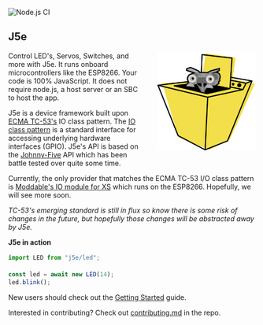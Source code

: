 ![Node.js CI](https://github.com/dtex/j5e/workflows/Node.js%20CI/badge.svg)
## J5e
<img width="40%" align="right" alt="A robot poking its head out from inside washing machine" style="margin:0 0 35px 35px;" src="https://github.com/dtex/j5e/raw/master/build/docs/img/J5-embedded-666x666.png" />

Control LED's, Servos, Switches, and more with J5e. It runs onboard microcontrollers like the ESP8266. Your code is 100% JavaScript. It does not require node.js, a host server or an SBC to host the app.

J5e is a device framework built upon [ECMA TC-53's](https://www.ecma-international.org/memento/tc53.htm) IO class pattern. The [IO class pattern](https://gist.github.com/phoddie/166c9c17b2f31d0beda9f2410a219268) is a standard interface for accessing underlying hardware interfaces (GPIO). J5e's API is based on the [Johnny-Five](https://github.com/rwaldron.johnny-five) API which has been battle tested over quite some time. 

Currently, the only provider that matches the ECMA TC-53 I/O class pattern is [Moddable's IO module for XS](https://github.com/Moddable-OpenSource/moddable/blob/public/documentation/io/io.md) which runs on the ESP8266. Hopefully, we will see more soon. 

*TC-53's emerging standard is still in flux so know there is some risk of changes in the future, but hopefully those changes will be abstracted away by J5e.*

**J5e in action**
````js
import LED from "j5e/led";

const led = await new LED(14);
led.blink();
````

New users should check out the [Getting Started](https://dtex.github.io/j5e/tutorial-A-GETSTARTED.html) guide.

Interested in contributing? Check out [contributing.md](https://github.com/dtex/J5e/blob/master/CONTRIBUTING.md) in the repo.
